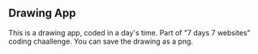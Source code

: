 ## Drawing App

This is a drawing app, coded in a day's time. Part of "7 days 7 websites" coding
chaallenge. You can save the drawing as a png.
